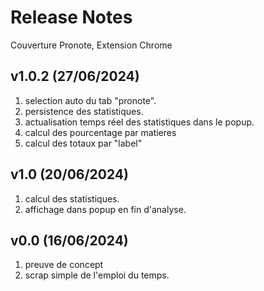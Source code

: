 Release Notes
=============
Couverture Pronote, Extension Chrome

v1.0.2 (27/06/2024)
------
1. selection auto du tab "pronote".
2. persistence des statistiques.
3. actualisation temps réel des statistiques dans le popup.
4. calcul des pourcentage par matieres
5. calcul des totaux par "label"

v1.0 (20/06/2024)
-------
1. calcul des statistiques.
2. affichage dans popup en fin d'analyse.

v0.0 (16/06/2024)
-------
1. preuve de concept
2. scrap simple de l'emploi du temps.